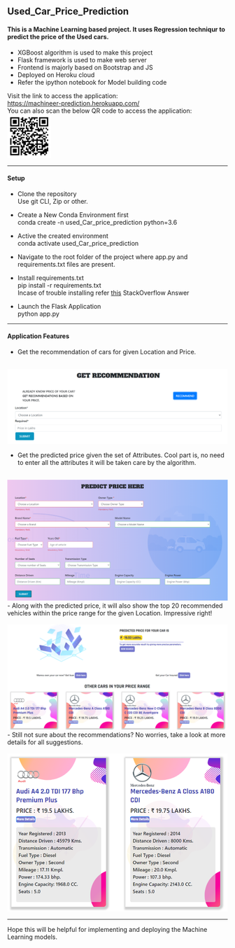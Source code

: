 ## Used_Car_Price_Prediction

#### This is a Machine Learning based project. It uses Regression techniqur to predict the price of the Used cars.

- XGBoost algorithm is used to make this project
- Flask framework is used to make web server
- Frontend is majorly based on Bootstrap and JS
- Deployed on Heroku cloud
- Refer the ipython notebook for Model building code

Visit the link to access the application: <br>
https://machineer-prediction.herokuapp.com/ <br>
You can also scan the below QR code to access the application: <br>
<img src="static/markup_images/webqr.png" height="100px">
<hr>

#### Setup
- Clone the repository <br>
Use git CLI, Zip or other.
- Create a New Conda Environment first <br>
conda create -n used_Car_price_prediction python=3.6

- Active the created environment <br>
conda activate used_Car_price_prediction

- Navigate to the root folder of the project where app.py and requirements.txt files are present.

- Install requirements.txt <br>
pip install -r requirements.txt<br>
Incase of trouble installing refer <a href="https://stackoverflow.com/questions/7225900/how-can-i-install-packages-using-pip-according-to-the-requirements-txt-file-from#answer-10429168:~:text=pip%20install%20%2Dr%20requirements.txt%20%2D%2Dno%2Dindex%20%2D%2Dfind%2Dlinks%20file%3A%2F%2F%2Ftmp%2Fpackages" target="_blank"> this</a>  StackOverflow Answer

- Launch the Flask Application <br>
python app.py

<hr>

#### Application Features
- Get the recommendation of cars for given Location and Price. <br><br>
<img src="static/markup_images/recommend.png">

- Get the predicted price given the set of Attributes. Cool part is, no need to enter all the attributes it will be taken care by the algorithm.<br><br>
<img src="static/markup_images/inp.png">
- Along with the predicted price, it will also show the top 20 recommended vehicles within the price range for the given Location. Impressive right!<br><br>
<img src="static/markup_images/pred.png">
- Still not sure about the recommendations? No worries, take a look at more details for all suggestions.<br><br>
<img src="static/markup_images/det.png">
<hr>

Hope this will be helpful for implementing and deploying the Machine Learning models. <br>








